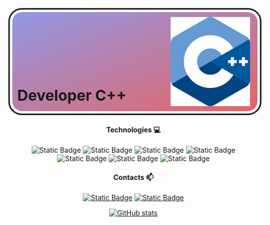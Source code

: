 <div style="border: 3px solid; height: 210px;width:100%; border-radius: 27px">
  <div style="width: calc(100% - 10px);height: 200px;position: relative;top: 5px;left: 5px;border-radius: 20px;background: linear-gradient(to left top, #e66465, #9198e5);">
    <img src="src/ISO_C++_Logo.svg" style="display: block; position: relative; height: 180px; top: 10px; left: calc(100% - 175px)">
    <div style="position: relative; left: 10px; bottom: 30px; font-size: 30px; font-weight: bold">Developer C++</div>
  </div>
</div>

#### <div style="text-align:center">Technologies 💻</div>

<div style="text-align:center">

![Static Badge](https://img.shields.io/badge/-C++17-6284ff?style=for-the-badge&logo=c%2b%2b&logoColor=black) ![Static Badge](https://img.shields.io/badge/-cmake-black?style=for-the-badge&logo=cmake&logoColor=white&logoSize=autolabelColor=black&color=red) ![Static Badge](https://img.shields.io/badge/-gdb-ee914f?style=for-the-badge&logo=gnu&logoColor=black) ![Static Badge](https://img.shields.io/badge/-html-9613a7?style=for-the-badge&logo=html5&logoColor=black) ![Static Badge](https://img.shields.io/badge/-css-e5e81d?style=for-the-badge&logo=css3&logoColor=154a99) ![Static Badge](https://img.shields.io/badge/-java_script-e84173?style=for-the-badge&logo=JavaScript&logoColor=ffff00) ![Static Badge](https://img.shields.io/badge/-linux-990000?style=for-the-badge&logo=linux&logoColor=white)

</div>

#### <div style="text-align:center">Contacts 📫</div>

<div style="text-align: center">

[![Static Badge](https://img.shields.io/badge/-vkontakte-55557f?style=for-the-badge&logo=vk&logoColor=white)](https://vk.com/ts.upgrade) [![Static Badge](https://img.shields.io/badge/-telegram-35354f?style=for-the-badge&logo=telegram&logoColor=blue)](https://vk.com/ts.upgrade)

</div>

<div style="text-align:center">

[![GitHub stats](https://github-readme-stats.vercel.app/api?username=monksbarn&show_icons=true&theme=dark)](https://github.com/monksbarn)

</div>

<!--
**monksbarn/monksbarn** is a ✨ _special_ ✨ repository because its `README.md` (this file) appears on your GitHub profile.

Here are some ideas to get you started:

- 🔭 I’m currently working on ...
- 🌱 I’m currently learning ...
- 👯 I’m looking to collaborate on ...
- 🤔 I’m looking for help with ...
- 💬 Ask me about ...
- 📫 How to reach me: ...
- 😄 Pronouns: ...
- ⚡ Fun fact: ...
-->
